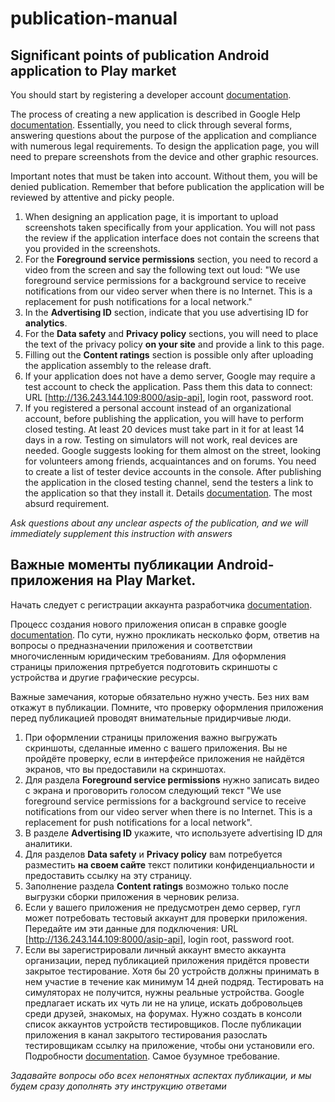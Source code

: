 # publication-manual

## Significant points of publication Android application to Play market

You should start by registering a developer account [documentation](https://support.google.com/googleplay/android-developer/answer/6112435).

The process of creating a new application is described in Google Help [documentation](https://support.google.com/googleplay/android-developer/answer/9859152).
Essentially, you need to click through several forms, answering questions about the purpose of the application and compliance with numerous legal requirements.
To design the application page, you will need to prepare screenshots from the device and other graphic resources.

Important notes that must be taken into account. Without them, you will be denied publication. Remember that before publication the application will be reviewed by attentive and picky people.

1. When designing an application page, it is important to upload screenshots taken specifically from your application. You will not pass the review if the application interface does not contain the screens that you provided in the screenshots.
2. For the **Foreground service permissions** section, you need to record a video from the screen and say the following text out loud: "We use foreground service permissions for a background service to receive notifications from our video server when there is no Internet. This is a replacement for push notifications for a local network."
3. In the **Advertising ID** section, indicate that you use advertising ID for **analytics**.
4. For the **Data safety** and **Privacy policy** sections, you will need to place the text of the privacy policy **on your site** and provide a link to this page.
5. Filling out the **Content ratings** section is possible only after uploading the application assembly to the release draft.
6. If your application does not have a demo server, Google may require a test account to check the application. Pass them this data to connect: URL [http://136.243.144.109:8000/asip-api], login root, password root.
7. If you registered a personal account instead of an organizational account, before publishing the application, you will have to perform closed testing. At least 20 devices must take part in it for at least 14 days in a row. Testing on simulators will not work, real devices are needed. Google suggests looking for them almost on the street, looking for volunteers among friends, acquaintances and on forums. You need to create a list of tester device accounts in the console. After publishing the application in the closed testing channel, send the testers a link to the application so that they install it. Details [documentation](https://support.google.com/googleplay/android-developer/answer/14151465). The most absurd requirement. 

_Ask questions about any unclear aspects of the publication, and we will immediately supplement this instruction with answers_


## Важные моменты публикации Android-приложения на Play Market.

Начать следует с регистрации аккаунта разработчика [documentation](https://support.google.com/googleplay/android-developer/answer/6112435).

Процесс создания нового приложения описан в справке google
[documentation](https://support.google.com/googleplay/android-developer/answer/9859152).
По сути, нужно прокликать несколько форм, ответив на вопросы о предназначении приложения и соответствии многочисленным юридическим требованиям.
Для оформления страницы приложения пртребуется подготовить скриншоты с устройства и другие графические ресурсы.

Важные замечания, которые обязательно нужно учесть. Без них вам откажут в публикации. Помните, что проверку оформления приложения перед публикацией проводят внимательные придирчивые люди.

1. При оформлении страницы приложения важно выгружать скриншоты, сделанные именно с вашего приложения. Вы не пройдёте проверку, если в интерфейсе приложения не найдётся экранов, что вы предоставили на скриншотах.
2. Для раздела **Foreground service permissions** нужно записать видео с экрана и проговорить голосом следующий текст "We use foreground service permissions for a background service to receive notifications from our video server when there is no Internet. This is a replacement for push notifications for a local network". 
3. В разделе **Advertising ID** укажите, что используете advertising ID для аналитики.
4. Для разделов **Data safety** и **Privacy policy** вам потребуется разместить **на своем сайте** текст политики конфиденциальности и предоставить ссылку на эту страницу. 
5. Заполнение раздела **Content ratings** возможно только после выгрузки сборки приложения в черновик релиза.
6. Если у вашего приложения не предусмотрен демо сервер, гугл может потребовать тестовый аккаунт для проверки приложения. Передайте им эти данные для подключения: URL [http://136.243.144.109:8000/asip-api], login root, password root.
7. Если вы зарегистрировали личный аккаунт вместо аккаунта организации, перед публикацией приложения придётся провести закрытое тестирование. Хотя бы 20 устройств должны принимать в нем участие в течение как минимум 14 дней подряд. Тестировать на симуляторах не получится, нужны реальные устройства. Google предлагает искать их чуть ли не на улице, искать добровольцев среди друзей, знакомых, на форумах. Нужно создать в консоли список аккаунтов устройств тестировщиков. После публикации приложения в канал закрытого тестирования разослать тестировщикам ссылку на приложение, чтобы они установили его. Подробности [documentation](https://support.google.com/googleplay/android-developer/answer/14151465). Самое бузумное требование. 

_Задавайте вопросы обо всех непонятных аспектах публикации, и мы будем сразу дополнять эту инструкцию ответами_
